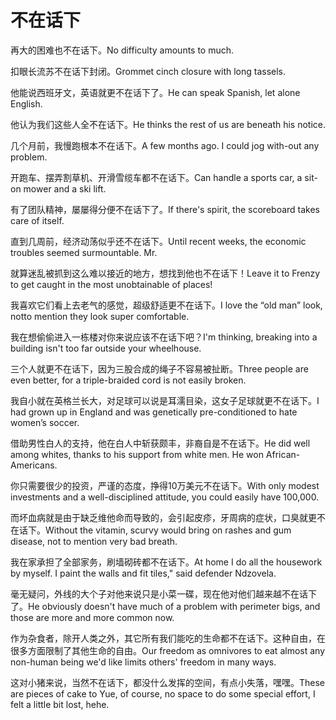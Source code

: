 # 不在话下

<p><span class="chinese">再大的困难也不在话下。</span><span class="english">No difficulty amounts to much.</span></p>

<p><span class="chinese">扣眼长流苏不在话下封闭。</span><span class="english">Grommet cinch closure with long tassels.</span></p>

<p><span class="chinese">他能说西班牙文，英语就更不在话下了。</span><span class="english">He can speak Spanish, let alone English.</span></p>

<p><span class="chinese">他认为我们这些人全不在话下。</span><span class="english">He thinks the rest of us are beneath his notice.</span></p>

<p><span class="chinese">几个月前，我慢跑根本不在话下。</span><span class="english">A few months ago. I could jog with-out any problem.</span></p>

<p><span class="chinese">开跑车、摆弄割草机、开滑雪缆车都不在话下。</span><span class="english">Can handle a sports car, a sit-on mower and a ski lift.</span></p>

<p><span class="chinese">有了团队精神，屡屡得分便不在话下了。</span><span class="english">If there's spirit, the scoreboard takes care of itself.</span></p>

<p><span class="chinese">直到几周前，经济动荡似乎还不在话下。</span><span class="english">Until recent weeks, the economic troubles seemed surmountable. Mr.</span></p>

<p><span class="chinese">就算迷乱被抓到这么难以接近的地方，想找到他也不在话下！</span><span class="english">Leave it to Frenzy to get caught in the most unobtainable of places!</span></p>

<p><span class="chinese">我喜欢它们看上去老气的感觉，超级舒适更不在话下。</span><span class="english">I love the “old man” look, notto mention they look super comfortable.</span></p>

<p><span class="chinese">我在想偷偷进入一栋楼对你来说应该不在话下吧？</span><span class="english">I'm thinking, breaking into a building isn't too far outside your wheelhouse.</span></p>

<p><span class="chinese">三个人就更不在话下，因为三股合成的绳子不容易被扯断。</span><span class="english">Three people are even better, for a triple-braided cord is not easily broken.</span></p>

<p><span class="chinese">我自小就在英格兰长大，对足球可以说是耳濡目染，这女子足球就更不在话下。</span><span class="english">I had grown up in England and was genetically pre-conditioned to hate women’s soccer.</span></p>

<p><span class="chinese">借助男性白人的支持，他在白人中斩获颇丰，非裔自是不在话下。</span><span class="english">He did well among whites, thanks to his support from white men. He won African-Americans.</span></p>

<p><span class="chinese">你只需要很少的投资，严谨的态度，挣得10万美元不在话下。</span><span class="english">With only modest investments and a well-disciplined attitude, you could easily have 100,000.</span></p>

<p><span class="chinese">而坏血病就是由于缺乏维他命而导致的，会引起皮疹，牙周病的症状，口臭就更不在话下。</span><span class="english">Without the vitamin, scurvy would bring on rashes and gum disease, not to mention very bad breath.</span></p>

<p><span class="chinese">我在家承担了全部家务，刷墙砌砖都不在话下。</span><span class="english">At home I do all the housework by myself. I paint the walls and fit tiles," said defender Ndzovela.</span></p>

<p><span class="chinese">毫无疑问，外线的大个子对他来说只是小菜一碟，现在他对他们越来越不在话下了。</span><span class="english">He obviously doesn't have much of a problem with perimeter bigs, and those are more and more common now.</span></p>

<p><span class="chinese">作为杂食者，除开人类之外，其它所有我们能吃的生命都不在话下。这种自由，在很多方面限制了其他生命的自由。</span><span class="english">Our freedom as omnivores to eat almost any non-human being we'd like limits others' freedom in many ways.</span></p>

<p><span class="chinese">这对小猪来说，当然不在话下，都没什么发挥的空间，有点小失落，嘿嘿。</span><span class="english">These are pieces of cake to Yue, of course, no space to do some special effort, I felt a little bit lost, hehe.</span></p>


